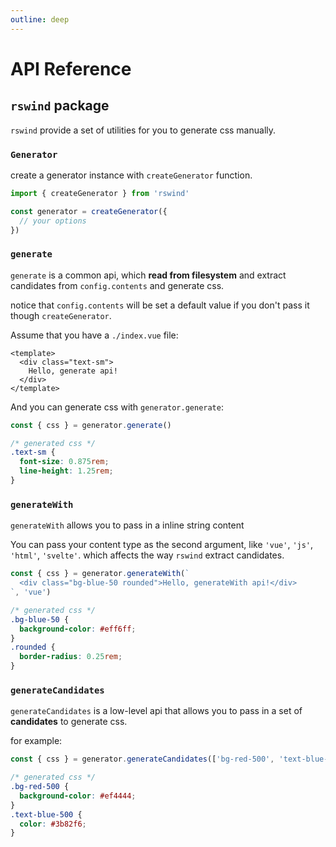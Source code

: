```yaml
---
outline: deep
---
```


# API Reference

## `rswind` package

`rswind` provide a set of utilities for you to generate css manually.

### `Generator`

create a generator instance with `createGenerator` function.

```ts
import { createGenerator } from 'rswind'

const generator = createGenerator({
  // your options
})
```

### `generate`

`generate` is a common api, which **read from filesystem** and extract candidates from `config.contents` and generate css.

notice that `config.contents` will be set a default value if you don't pass it though `createGenerator`.

Assume that you have a `./index.vue` file:

```vue
<template>
  <div class="text-sm">
    Hello, generate api!
  </div>
</template>
```
And you can generate css with `generator.generate`:

```ts
const { css } = generator.generate()
```

```css
/* generated css */
.text-sm {
  font-size: 0.875rem;
  line-height: 1.25rem;
}
```

### `generateWith`

`generateWith` allows you to pass in a inline string content

You can pass your content type as the second argument,
like `'vue'`, `'js'`, `'html'`, `'svelte'`.
which affects the way `rswind` extract candidates.

```ts
const { css } = generator.generateWith(`
  <div class="bg-blue-50 rounded">Hello, generateWith api!</div>
`, 'vue')
```

```css
/* generated css */
.bg-blue-50 {
  background-color: #eff6ff;
}
.rounded {
  border-radius: 0.25rem;
}
```

### `generateCandidates`

`generateCandidates` is a low-level api that allows you to pass in a set of **candidates** to generate css.

for example:

```ts
const { css } = generator.generateCandidates(['bg-red-500', 'text-blue-500'])
```

```css
/* generated css */
.bg-red-500 {
  background-color: #ef4444;
}
.text-blue-500 {
  color: #3b82f6;
}
```
